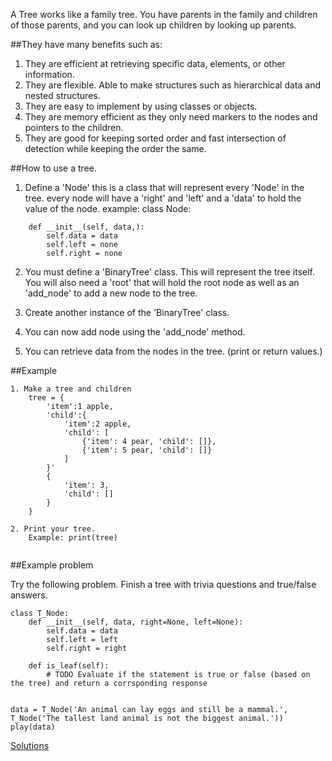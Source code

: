A Tree works like a family tree. You have parents in the family and children of those parents, and you can look up children by looking up parents. 

##They have many benefits such as:
1. They are efficient at retrieving specific data, elements, or other information.
2. They are flexible. Able to make structures such as hierarchical data and nested structures.
3. They are easy to implement by using classes or objects.
4. They are memory efficient as they only need markers to the nodes and pointers to the children.
5. They are good for keeping sorted order and fast intersection of detection while keeping the order the same.


##How to use a tree.
1. Define a 'Node' this is a class that will represent every 'Node' in the tree.
every node will have a 'right' and 'left' and a 'data' to hold the value of the node.
example:
class Node:
```
    def __init__(self, data,):
        self.data = data
        self.left = none
        self.right = none
```
2. You must define a 'BinaryTree' class. This will represent the tree itself. 
You will also need a 'root' that will hold the root node as well as an 'add_node' to add a new node to the tree.

3. Create another instance of the 'BinaryTree' class.

4. You can now add node using the 'add_node' method.

5. You can retrieve data from the nodes in the tree. (print or return values.)
    
    
    
    
##Example 
```
1. Make a tree and children
    tree = {
        'item':1 apple,
        'child':{
            'item':2 apple,
            'child': [
                {'item': 4 pear, 'child': []},
                {'item': 5 pear, 'child': []}
            ]
        }'
        {
            'item': 3,
            'child': []
        }
    }

2. Print your tree.
    Example: print(tree)


```

##Example problem

Try the following problem. 
Finish a tree with trivia questions and true/false answers.

```
class T_Node:
    def __init__(self, data, right=None, left=None):
        self.data = data
        self.left = left
        self.right = right

    def is_leaf(self):
        # TODO Evaluate if the statement is true or false (based on the tree) and return a corrsponding response


data = T_Node('An animal can lay eggs and still be a mammal.', T_Node('The tallest land animal is not the biggest animal.'))
play(data)

```

[Solutions](/Answers/Answers/Tree-Answers.md)
